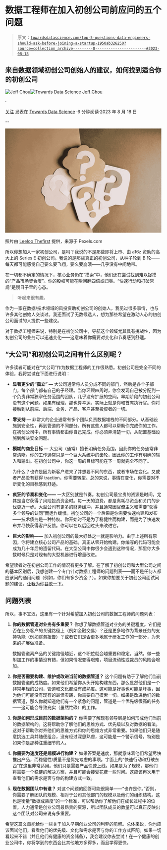 # 数据工程师在加入初创公司前应问的五个问题

> 原文：[`towardsdatascience.com/top-5-questions-data-engineers-should-ask-before-joining-a-startup-1950ab326250?source=collection_archive---------8-----------------------#2023-08-18`](https://towardsdatascience.com/top-5-questions-data-engineers-should-ask-before-joining-a-startup-1950ab326250?source=collection_archive---------8-----------------------#2023-08-18)

## 来自数据领域初创公司创始人的建议，如何找到适合你的初创公司

[](https://medium.com/@jeff.b.chou?source=post_page-----1950ab326250--------------------------------)![Jeff Chou](https://medium.com/@jeff.b.chou?source=post_page-----1950ab326250--------------------------------)[](https://towardsdatascience.com/?source=post_page-----1950ab326250--------------------------------)![Towards Data Science](https://towardsdatascience.com/?source=post_page-----1950ab326250--------------------------------) [Jeff Chou](https://medium.com/@jeff.b.chou?source=post_page-----1950ab326250--------------------------------)

·

[关注](https://medium.com/m/signin?actionUrl=https%3A%2F%2Fmedium.com%2F_%2Fsubscribe%2Fuser%2F124878bdd082&operation=register&redirect=https%3A%2F%2Ftowardsdatascience.com%2Ftop-5-questions-data-engineers-should-ask-before-joining-a-startup-1950ab326250&user=Jeff+Chou&userId=124878bdd082&source=post_page-124878bdd082----1950ab326250---------------------post_header-----------) 发表在 [Towards Data Science](https://towardsdatascience.com/?source=post_page-----1950ab326250--------------------------------) ·6 分钟阅读·2023 年 8 月 18 日[](https://medium.com/m/signin?actionUrl=https%3A%2F%2Fmedium.com%2F_%2Fvote%2Ftowards-data-science%2F1950ab326250&operation=register&redirect=https%3A%2F%2Ftowardsdatascience.com%2Ftop-5-questions-data-engineers-should-ask-before-joining-a-startup-1950ab326250&user=Jeff+Chou&userId=124878bdd082&source=-----1950ab326250---------------------clap_footer-----------)

--

[](https://medium.com/m/signin?actionUrl=https%3A%2F%2Fmedium.com%2F_%2Fbookmark%2Fp%2F1950ab326250&operation=register&redirect=https%3A%2F%2Ftowardsdatascience.com%2Ftop-5-questions-data-engineers-should-ask-before-joining-a-startup-1950ab326250&source=-----1950ab326250---------------------bookmark_footer-----------)![](img/5c133f99839c4545170a6b816c26ca5c.png)

照片由 [Leeloo Thefirst](https://www.pexels.com/@leeloothefirst/) 提供，来源于 Pexels.com

所以你想加入一家初创公司，是吗？我说的不是那些即将上市、由 a16z 资助的高大上的 Series E 初创公司。我说的是那些真正的初创公司，从种子轮到 B 轮——每天都可能感觉自己要么要飞翔，要么要崩溃——几乎没有中间地带。

在一切都不确定的情况下，核心业务仍在“摸索”中，他们还在尝试找到难以捉摸的“产品市场契合度”。你的股权可能在瞬间翻四倍或归零。“快速行动和打破常规”是慢日子里的心态。

> 听起来很有趣。

作为一家在数据/技术领域的风投资助初创公司的创始人，我见过很多事情，也与许多其他创始人交谈过。我还面试了无数候选人，想为那些希望在激动人心的初创公司面试的人提供一些建议。

对于数据工程师来说，特别是在初创公司中，导航这个领域尤其具有挑战性，因为初创公司的业务可以迅速变化——这意味着你需要对变化和节奏感到舒适。

## “大公司”和初创公司之间有什么区别呢？

许多读者可能对在“大公司”作为数据工程师的工作很熟悉。初创公司是完全不同的体验，我将尝试在下面进行说明：

+   **显著更少的“孤立” —** 大公司通常将人员分成不同的部门，然后是各个子部门，每个部门都有自己的子经理。当你环顾四周时，你会发现自己被分配到一个负责非常狭窄任务范围的团队，几乎没有扩展的空间。早期阶段的初创公司没有这个问题。如果有经理，那也算幸运，实际上就是你和首席执行官。你将接触到从前端、后端、业务、产品、客户甚至投资者的一切。

+   **零支持 —** 非常大的企业通常有多个团队负责数据堆栈的不同部分。从基础设施到安全性，再到管道的不同部分。所有这些人都可以帮助你完成你的工作。在初创公司中，所有事情都由你自己完成。你必须弄清楚一切，从配置基础设施到解决安全问题。

+   **模糊的商业目标 —** 大公司（通常）擅长明确任务范围，因此你的任务通常非常清晰。你的工作通常只是一个巨大系统中的齿轮，因此你的工作有明确的输入和输出。在初创公司中，你这一周的目标可能在下一周就完全不同了。

    为什么？也许是因为新客户进来了并想要不同的东西，或者市场在变化。又或者产品没有获得 traction，你需要转型。总的来说，事情在变化，你需要对不断变化的目标感到舒适。

+   **疯狂的节奏和变化——** 一大区别就是节奏。初创公司最宝贵的资源是时间，尤其是当它获得了风险投资资金时。每一天的浪费，都是离耗尽资金和关门的步伐更近一步。大型公司有更多的财务缓冲，并且通常因官僚主义和需要“获得多个领导的认同”而运作缓慢。初创公司的一个后果是你需要快速构建和发布——技术债务是一种特权。你开始时不是为了稳健性而构建，而是为了快速发布并尽快获得客户反馈。你可以在以后回过头来改进它。

+   **巨大的影响——** 加入初创公司的最大好处之一就是影响力。由于上述所有原因，你将建立核心公司产品的基础。真正从零开始构建。你编写的代码可能会成为几十年后的遗留代码。在大型公司中你很少会遇到这种情况，那里你大多数时候只是对现有的大型机器进行增量改进。

希望读者对在初创公司工作的情况有更多了解。在了解了初创公司和大型公司之间的基本区别后，我想创建一个专门针对数据工程师的问题列表——而不是任何人都应该问的通用问题（例如，你们有多少资金？）。如果你想要关于初创公司面试问题的建议，[让我为你谷歌一下](https://letmegooglethat.com/?q=startup+interview+questions)。

## 问题列表

所以，事不宜迟，这里有一个针对希望加入初创公司的数据工程师的问题列表：

1.  **你的数据管道对业务有多重要？** 你想了解数据管道对业务的关键程度。它们是否在业务客户的关键路径上（例如金融交易）？还是更多地作为背景任务的支持功能（例如财务报告）？或者它们是否更多地属于研发工作的一部分，为未来的扩展做准备。

    数据管道离产品的关键路径越近，这个职位就会越重要和稳定。当然，做一些附加工作的事情没有错，但如果情况变得艰难，项目流动性或裁员的风险会增加。

1.  **你是否需要构建、维护或改进当前的数据管道？** 这个问题有助于了解他们当前数据管道的成熟度。如果他们希望你从头开始构建东西，那么显然他们是一个非常年轻的公司，管道和文化都没有成熟度。这可能是好事也可能是坏事，因为他们可能没有现有的最佳实践，你需要自己摸索一切。如果是改进他们的数据管道，那么你就知道他们有一个紧急的问题，管道是一个优先级很高的任务——这可能会导致充实（虽然忙碌）的工作。

1.  **你是如何形成目前的数据架构的？** 你需要了解现有领导层是如何形成他们当前的数据架构的。这将帮助你了解他们的思维方式、优先级以及对数据的看法。这对于帮助你对齐他们的思维方式和你的思维方式非常重要。如果他们只是随意挑选工具并随便组合，没有经过深思熟虑，这可能是一个警示信号，特别是如果你是那种注重细节的人。

1.  **你需要为速度还是规模进行构建？** 如果答案是速度，那就意味着他们希望尽快推出产品，而稳健性/质量不是优先考虑的事项。字面上的“快速行动和打破东西”在这里非常适用。他们只是需要产品快速上线。如果是为了规模，那他们将需要一个稳健的解决方案，并且可能会接受花费一些时间。这应该再次用于查看他们的需求是否与你的构建方式一致。

1.  **现在数据团队中有谁？** 对这个问题的回答可能很简单——“也许是你。”否则，你需要了解团队的规模、相对于公司其他部门的规模以及他们的组织结构。这也是衡量“数据成熟度”的一个标准，可以帮助你了解他们在成长过程中的位置。人力通常是创业公司最昂贵的资源，所以团队成员的数量可以真正反映出这个团队对公司来说有多重要。

希望这篇文章能给你一些关于加入早期创业公司的利弊的见解。总体来说，你也应该面试他们，看看他们的优先级、文化和需求是否与你的工作方式匹配。如果一切看起来不错（并且他们有健康的资金储备），我会建议你去尝试！在一个健康的创业公司中，你将学到的东西会比其他地方多得多，而且学得更快。

